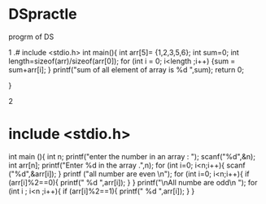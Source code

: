# DSpractle
progrm of DS



1 .# include <stdio.h>
int main(){
    int arr[5]= {1,2,3,5,6};
    int sum=0;
    int length=sizeof(arr)/sizeof(arr[0]);
    for (int i = 0; i<length ;i++)
    {sum = sum+arr[i];
    }
    printf("sum of all element of array is %d ",sum);
    return 0;
    
}



2
# include <stdio.h>
int main (){
int n;
printf("enter the number in an array : ");
scanf("%d",&n);
int arr[n];
printf("Enter %d in the array .",n);
for (int i=0; i<n;i++){
    scanf ("%d",&arr[i]);
}
printf ("all number are even \n");
for (int i=0; i<n;i++){
    if (arr[i]%2==0){
        printf(" %d ",arr[i]);
    }
}
printf("\nAll numbe are odd\n ");
for (int i ; i<n ;i++){
    if (arr[i]%2==1){
        printf(" %d ",arr[i]);
    }
}
